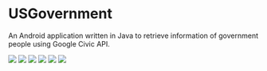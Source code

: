 # USGovernment
An Android application written in Java to retrieve information of government people using Google Civic API.

![](images/00.png)
![](images/01.png)
![](images/02.png)
![](images/03.png)
![](images/04.png)
![](images/05.png)
